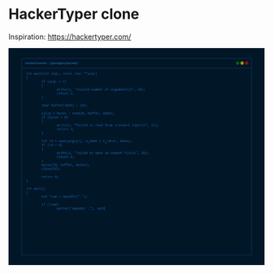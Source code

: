 # HackerTyper clone

Inspiration: <https://hackertyper.com/>

![HackerTyper screenshot](./hack-screenshot.png)
